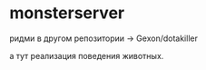 # monsterserver
ридми в другом репозитории -> Gexon/dotakiller

а тут реализация поведения животных.

